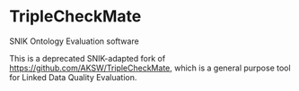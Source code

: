 TripleCheckMate
===============

SNIK Ontology Evaluation software

This is a deprecated SNIK-adapted fork of https://github.com/AKSW/TripleCheckMate, which is a general purpose tool for Linked Data Quality Evaluation.
